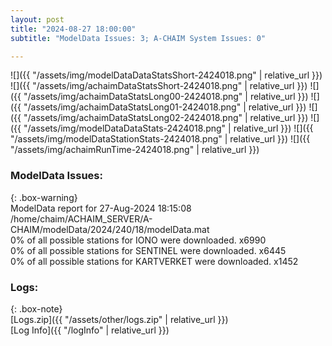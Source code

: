 ```yaml
---
layout: post
title: "2024-08-27 18:00:00"
subtitle: "ModelData Issues: 3; A-CHAIM System Issues: 0"

---
```


![]({{ "/assets/img/modelDataDataStatsShort-2424018.png" | relative_url }})
![]({{ "/assets/img/achaimDataStatsShort-2424018.png" | relative_url }})
![]({{ "/assets/img/achaimDataStatsLong00-2424018.png" | relative_url }})
![]({{ "/assets/img/achaimDataStatsLong01-2424018.png" | relative_url }})
![]({{ "/assets/img/achaimDataStatsLong02-2424018.png" | relative_url }})
![]({{ "/assets/img/modelDataDataStats-2424018.png" | relative_url }})
![]({{ "/assets/img/modelDataStationStats-2424018.png" | relative_url }})
![]({{ "/assets/img/achaimRunTime-2424018.png" | relative_url }})


### ModelData Issues:  
  
{: .box-warning}  
 ModelData report for 27-Aug-2024 18:15:08   
 /home/chaim/ACHAIM_SERVER/A-CHAIM/modelData/2024/240/18/modelData.mat   
 0% of all possible stations for IONO were downloaded. x6990   
 0% of all possible stations for SENTINEL were downloaded. x6445   
 0% of all possible stations for KARTVERKET were downloaded. x1452   
  


### Logs:  
  
{: .box-note}  
[Logs.zip]({{ "/assets/other/logs.zip" | relative_url }})  
[Log Info]({{ "/logInfo" | relative_url }})  
